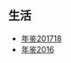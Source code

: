 ## 生活

* [年鉴201718](https://github.com/slowsnail/blog/issues/2)
* [年鉴2016](https://github.com/slowsnail/blog/issues/3)